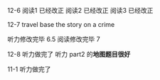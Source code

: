 12-6
阅读1 已经改正
阅读2 已经改正
阅读3 已经改正


12-7
travel
base the story on a crime

听力修改完毕 6.5
阅读修改完毕 7


12-8
听力做完了
听力 part2 的**地图题目很好**

11-1
听力做完了





